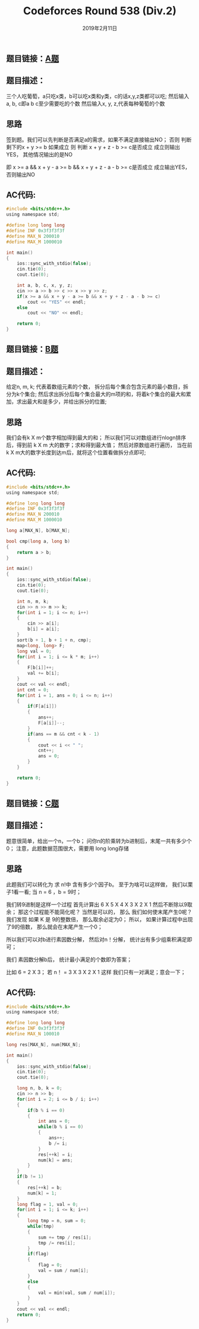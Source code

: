 ﻿---
title: Codeforces Round 538 (Div.2)
date: 2019年2月11日
tags:  
    - Codeforces
categories: Codeforces
---

## **题目链接**：[A题][1]

## **题目描述**：
三个人吃葡萄，a只吃x类，b可以吃x类和y类，c的话x,y,z类都可以吃;
然后输入a, b, c即a b c至少需要吃的个数
然后输入x, y, z,代表每种葡萄的个数

<escape><!-- more --></escape>


## **思路**
签到题。我们可以先判断是否满足a的需求，如果不满足直接输出NO；
否则 判断剩下的x + y  >= b 如果成立 则 判断 x + y + z - b >= c是否成立  成立则输出YES， 其他情况输出的是NO

即
x >= a && x + y - a >= b && x + y + z - a - b >= c是否成立 
成立输出YES， 否则输出NO

## **AC代码:**
``` c
#include <bits/stdc++.h>
using namespace std;

#define long long long
#define INF 0x3f3f3f3f
#define MAX_N 200010
#define MAX_M 1000010

int main()
{
    ios::sync_with_stdio(false);
    cin.tie(0);
    cout.tie(0);

    int a, b, c, x, y, z;
    cin >> a >> b >> c >> x >> y >> z;
    if(x >= a && x + y - a >= b && x + y + z - a - b >= c)
        cout << "YES" << endl;
    else
        cout << "NO" << endl;

    return 0;
}

```

## **题目链接**：[B题][2]

## **题目描述**：

给定n, m, k; 代表着数组元素的个数， 拆分后每个集合包含元素的最小数目，拆分为k个集合;
然后求出拆分后每个集合最大的m项的和，将着k个集合的最大和累加，求出最大和是多少，并给出拆分的位置;

## **思路**
我们会有k X m个数字相加得到最大的和； 所以我们可以对数组进行nlogn排序后，得到前 k X m 大的数字；求和得到最大值；
然后对原数组进行遍历， 当在前 k X m大的数字长度到达m后，就将这个位置看做拆分点即可;

## **AC代码:**
``` c
#include <bits/stdc++.h>
using namespace std;

#define long long long
#define INF 0x3f3f3f3f
#define MAX_N 200010
#define MAX_M 1000010

long a[MAX_N], b[MAX_N];

bool cmp(long a, long b)
{
    return a > b;
}

int main()
{
    ios::sync_with_stdio(false);
    cin.tie(0);
    cout.tie(0);

    int n, m, k;
    cin >> n >> m >> k;
    for(int i = 1; i <= n; i++)
    {
        cin >> a[i];
        b[i] = a[i];
    }
    sort(b + 1, b + 1 + n, cmp);
    map<long, long> F;
    long val = 0;
    for(int i = 1; i <= k * m; i++)
    {
        F[b[i]]++;
        val += b[i];
    }
    cout << val << endl;
    int cnt = 0;
    for(int i = 1, ans = 0; i <= n; i++)
    {
        if(F[a[i]])
        {
            ans++;
            F[a[i]]--;
        }
        if(ans == m && cnt < k - 1)
        {
            cout << i << " ";
            cnt++;
            ans = 0;
        }
    }

    return 0;
}

```

## **题目链接**：[C题][3]

## **题目描述**：
题意很简单，给出一个n，一个b；
问你n的阶乘转为b进制后，末尾一共有多少个0；
注意，此题数据范围很大，需要用 long long存储

## **思路**
此题我们可以转化为 求 n!中 含有多少个因子b。 至于为啥可以这样做， 我们以栗子1看一看;
当 n = 6 ，b = 9时；

我们转9进制是这样一个过程
首先计算出 6 X 5 X 4 X 3 X 2 X 1 然后不断除以9取余；
那这个过程能不能简化呢？ 当然是可以的， 那么 我们如何使末尾产生0呢？
我们发现 如果 K 是 9的整数倍， 那么取余必定为0； 所以， 如果计算过程中出现了9的倍数， 那么就会在末尾产生一个0；

所以我们可以对b进行素因数分解， 然后对n！分解， 统计出有多少组乘积满足即可；

我们 素因数分解b后， 统计最小满足的个数即为答案；

比如 6 = 2 X 3；
若 n！ = 3 X 3 X 2 X 1 这样 我们只有一对满足；意会一下；


## **AC代码:**
``` c
#include <bits/stdc++.h>
using namespace std;

#define long long long
#define INF 0x3f3f3f3f
#define MAX_N 100010

long res[MAX_N], num[MAX_N];

int main()
{
    ios::sync_with_stdio(false);
    cin.tie(0);
    cout.tie(0);

    long n, b, k = 0;
    cin >> n >> b;
    for(int i = 2; i <= b / i; i++)
    {
        if(b % i == 0)
        {
            int ans = 0;
            while(b % i == 0)
            {
                ans++;
                b /= i;
            }
            res[++k] = i;
            num[k] = ans;
        }
    }
    if(b != 1)
    {
        res[++k] = b;
        num[k] = 1;
    }
    long flag = 1, val = 0;
    for(int i = 1; i <= k; i++)
    {
        long tmp = n, sum = 0;
        while(tmp)
        {
            sum += tmp / res[i];
            tmp /= res[i];
        }
        if(flag)
        {
            flag = 0;
            val = sum / num[i];
        }
        else
        {
            val = min(val, sum / num[i]);
        }
    }
    cout << val << endl;
    return 0;
}

```


  [1]: https://codeforces.com/contest/1114/problem/A
  [2]: https://codeforces.com/contest/1114/problem/B
  [3]: https://codeforces.com/contest/1114/problem/C